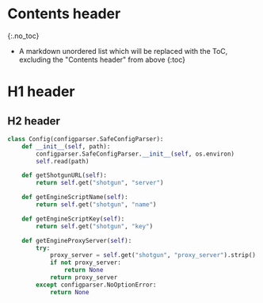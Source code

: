 # Contents header
{:.no_toc}

* A markdown unordered list which will be replaced with the ToC, excluding the "Contents header" from above
{:toc}

# H1 header

## H2 header

```python
class Config(configparser.SafeConfigParser):
    def __init__(self, path):
        configparser.SafeConfigParser.__init__(self, os.environ)
        self.read(path)

    def getShotgunURL(self):
        return self.get("shotgun", "server")

    def getEngineScriptName(self):
        return self.get("shotgun", "name")

    def getEngineScriptKey(self):
        return self.get("shotgun", "key")

    def getEngineProxyServer(self):
        try:
            proxy_server = self.get("shotgun", "proxy_server").strip()
            if not proxy_server:
                return None
            return proxy_server
        except configparser.NoOptionError:
            return None
```
